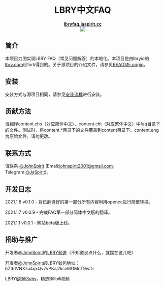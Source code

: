 <h1 align="center">LBRY中文FAQ</h1>

<div align="center">
  <strong><a href="https://lbryfaq.jaspirit.cc">lbryfaq.jaspirit.cc</a></strong>
</div>


<div align="center">
  <a href="https://github.com/lbryio/lbry.com/blob/master/LICENSE">
    <img src="https://img.shields.io/dub/l/vibe-d.svg?style=flat-square"/>
  </a>
</div>


## 简介
本项目力图实现LBRY FAQ（常见问题解答）的本地化。本项目是由lbryio的[lbry.com](https://github.com/lbryio/lbry.com)经fork得到的。关于源项目的介绍文件，请参见[README.origin](README.origin.md)。

## 安装
安装方式与源项目相同，请参见[安装流程](INSTALL.md)进行安装。

## 贡献方法
请翻译content.chs（对应简体中文）、content.cht（对应繁体中文）中faq目录下的文件。测试时，将content.*目录下的文件覆盖到content目录下。content.eng为原始文件，请勿更改。

## 联系方式
请联系 [@JohnSpirit](https://github.com/JohnSpirit) (Email:johnspirit2001@gmail.com，Telegram:[@JaSpirit](https://t.me/JaSpirit))。

## 开发日志

2021.1.8 v0.1.0 - 将已翻译好的第一部分所有内容利用opencc进行简繁转换。

2021.1.7 v0.0.9 - 完成FAQ第一部分简体中文版的翻译。

2021.1.1 v0.0.1 - 网站beta版上线。

## 捐助与推广
开发者[@JohnSpirit](https://github.com/JohnSpirit)的[LBRY频道](https://lbry.tv/$/invite/@johnspirit:0)（不知道发点什么，就摆在这儿吧）

开发者[@JohnSpirit](https://github.com/JohnSpirit)的LBRY钱包地址：bZt6tVNXzu4qxQv7vPKaj7kcvMGMnT9wDr

LBRY[@BiliSubs](https://lbry.tv/$/invite/@BiliSubs:6)，精选Bilibili视频